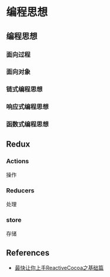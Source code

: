# 编程思想

## 编程思想

### 面向过程
### 面向对象
### 链式编程思想
### 响应式编程思想
### 函数式编程思想

## Redux

### Actions

操作

### Reducers

处理

### store

存储

## References

* [最快让你上手ReactiveCocoa之基础篇](https://www.jianshu.com/p/87ef6720a096)
